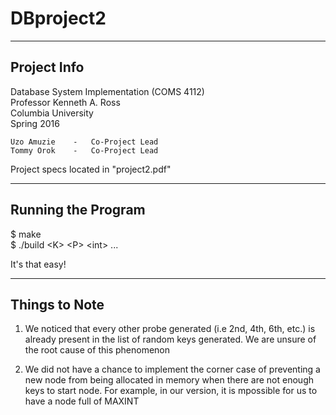 # DBproject2

--------------------------
Project Info
--------------------------

Database System Implementation (COMS 4112)  
Professor Kenneth A. Ross  
Columbia University  
Spring 2016  

    Uzo Amuzie    -   Co-Project Lead
    Tommy Orok    -   Co-Project Lead

Project specs located in "project2.pdf"


--------------------------
Running the Program
--------------------------

$ make  
$ ./build \<K\> \<P\> \<int\> ...

It's that easy!


--------------------------
Things to Note
--------------------------

1) We noticed that every other probe generated (i.e 2nd, 4th, 6th, etc.) is already present in the list of random keys generated. We are unsure of the root cause of this phenomenon

2) We did not have a chance to implement the corner case of preventing a new node from being allocated in memory when there are not enough keys to start node. For example, in our version, it is mpossible for us to have a node full of MAXINT